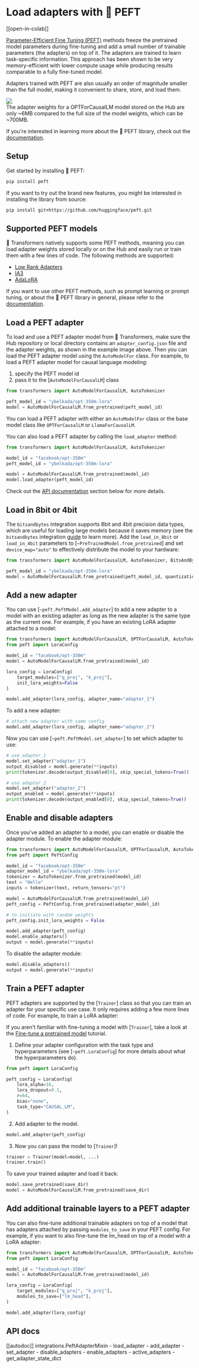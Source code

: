 <!--Copyright 2023 The HuggingFace Team. All rights reserved.
Licensed under the Apache License, Version 2.0 (the "License"); you may not use this file except in compliance with
the License. You may obtain a copy of the License at
http://www.apache.org/licenses/LICENSE-2.0
Unless required by applicable law or agreed to in writing, software distributed under the License is distributed on
an "AS IS" BASIS, WITHOUT WARRANTIES OR CONDITIONS OF ANY KIND, either express or implied. See the License for the
specific language governing permissions and limitations under the License.
⚠️ Note that this file is in Markdown but contain specific syntax for our doc-builder (similar to MDX) that may not be
rendered properly in your Markdown viewer.
-->

# Load adapters with 🤗 PEFT

[[open-in-colab]]

[Parameter-Efficient Fine Tuning (PEFT)](https://huggingface.co/blog/peft) methods freeze the pretrained model parameters during fine-tuning and add a small number of trainable parameters (the adapters) on top of it. The adapters are trained to learn task-specific information. This approach has been shown to be very memory-efficient with lower compute usage while producing results comparable to a fully fine-tuned model. 

Adapters trained with PEFT are also usually an order of magnitude smaller than the full model, making it convenient to share, store, and load them.

<div class="flex flex-col justify-center">
  <img src="https://huggingface.co/datasets/huggingface/documentation-images/resolve/main/peft/PEFT-hub-screenshot.png"/>
  <figcaption class="text-center">The adapter weights for a OPTForCausalLM model stored on the Hub are only ~6MB compared to the full size of the model weights, which can be ~700MB.</figcaption>
</div>

If you're interested in learning more about the 🤗 PEFT library, check out the [documentation](https://huggingface.co/docs/peft/index).

## Setup

Get started by installing 🤗 PEFT:

```bash
pip install peft
```

If you want to try out the brand new features, you might be interested in installing the library from source:

```bash
pip install git+https://github.com/huggingface/peft.git
```

## Supported PEFT models

🤗 Transformers natively supports some PEFT methods, meaning you can load adapter weights stored locally or on the Hub and easily run or train them with a few lines of code. The following methods are supported:

- [Low Rank Adapters](https://huggingface.co/docs/peft/conceptual_guides/lora)
- [IA3](https://huggingface.co/docs/peft/conceptual_guides/ia3)
- [AdaLoRA](https://arxiv.org/abs/2303.10512)

If you want to use other PEFT methods, such as prompt learning or prompt tuning, or about the 🤗 PEFT library in general, please refer to the [documentation](https://huggingface.co/docs/peft/index).


## Load a PEFT adapter

To load and use a PEFT adapter model from 🤗 Transformers, make sure the Hub repository or local directory contains an `adapter_config.json` file and the adapter weights, as shown in the example image above. Then you can load the PEFT adapter model using the `AutoModelFor` class. For example, to load a PEFT adapter model for causal language modeling:

1. specify the PEFT model id
2. pass it to the [`AutoModelForCausalLM`] class

```py
from transformers import AutoModelForCausalLM, AutoTokenizer

peft_model_id = "ybelkada/opt-350m-lora"
model = AutoModelForCausalLM.from_pretrained(peft_model_id)
```

<Tip>

You can load a PEFT adapter with either an `AutoModelFor` class or the base model class like `OPTForCausalLM` or `LlamaForCausalLM`.

</Tip>

You can also load a PEFT adapter by calling the `load_adapter` method:

```py
from transformers import AutoModelForCausalLM, AutoTokenizer

model_id = "facebook/opt-350m"
peft_model_id = "ybelkada/opt-350m-lora"

model = AutoModelForCausalLM.from_pretrained(model_id)
model.load_adapter(peft_model_id)
```

Check out the [API documentation](#transformers.integrations.PeftAdapterMixin) section below for more details.

## Load in 8bit or 4bit

The `bitsandbytes` integration supports 8bit and 4bit precision data types, which are useful for loading large models because it saves memory (see the `bitsandbytes` integration [guide](./quantization#bitsandbytes-integration) to learn more). Add the `load_in_8bit` or `load_in_4bit` parameters to [`~PreTrainedModel.from_pretrained`] and set `device_map="auto"` to effectively distribute the model to your hardware:

```py
from transformers import AutoModelForCausalLM, AutoTokenizer, BitsAndBytesConfig

peft_model_id = "ybelkada/opt-350m-lora"
model = AutoModelForCausalLM.from_pretrained(peft_model_id, quantization_config=BitsAndBytesConfig(load_in_8bit=True))
```

## Add a new adapter

You can use [`~peft.PeftModel.add_adapter`] to add a new adapter to a model with an existing adapter as long as the new adapter is the same type as the current one. For example, if you have an existing LoRA adapter attached to a model:

```py
from transformers import AutoModelForCausalLM, OPTForCausalLM, AutoTokenizer
from peft import LoraConfig

model_id = "facebook/opt-350m"
model = AutoModelForCausalLM.from_pretrained(model_id)

lora_config = LoraConfig(
    target_modules=["q_proj", "k_proj"],
    init_lora_weights=False
)

model.add_adapter(lora_config, adapter_name="adapter_1")
```

To add a new adapter:

```py
# attach new adapter with same config
model.add_adapter(lora_config, adapter_name="adapter_2")
```

Now you can use [`~peft.PeftModel.set_adapter`] to set which adapter to use:

```py
# use adapter_1
model.set_adapter("adapter_1")
output_disabled = model.generate(**inputs)
print(tokenizer.decode(output_disabled[0], skip_special_tokens=True))

# use adapter_2
model.set_adapter("adapter_2")
output_enabled = model.generate(**inputs)
print(tokenizer.decode(output_enabled[0], skip_special_tokens=True))
```

## Enable and disable adapters

Once you've added an adapter to a model, you can enable or disable the adapter module. To enable the adapter module:

```py
from transformers import AutoModelForCausalLM, OPTForCausalLM, AutoTokenizer
from peft import PeftConfig

model_id = "facebook/opt-350m"
adapter_model_id = "ybelkada/opt-350m-lora"
tokenizer = AutoTokenizer.from_pretrained(model_id)
text = "Hello"
inputs = tokenizer(text, return_tensors="pt")

model = AutoModelForCausalLM.from_pretrained(model_id)
peft_config = PeftConfig.from_pretrained(adapter_model_id)

# to initiate with random weights
peft_config.init_lora_weights = False

model.add_adapter(peft_config)
model.enable_adapters()
output = model.generate(**inputs)
```

To disable the adapter module:

```py
model.disable_adapters()
output = model.generate(**inputs)
```

## Train a PEFT adapter

PEFT adapters are supported by the [`Trainer`] class so that you can train an adapter for your specific use case. It only requires adding a few more lines of code. For example, to train a LoRA adapter:

<Tip>

If you aren't familiar with fine-tuning a model with [`Trainer`], take a look at the [Fine-tune a pretrained model](training) tutorial.

</Tip>

1. Define your adapter configuration with the task type and hyperparameters (see [`~peft.LoraConfig`] for more details about what the hyperparameters do).

```py
from peft import LoraConfig

peft_config = LoraConfig(
    lora_alpha=16,
    lora_dropout=0.1,
    r=64,
    bias="none",
    task_type="CAUSAL_LM",
)
```

2. Add adapter to the model.

```py
model.add_adapter(peft_config)
```

3. Now you can pass the model to [`Trainer`]!

```py
trainer = Trainer(model=model, ...)
trainer.train()
```

To save your trained adapter and load it back:

```py
model.save_pretrained(save_dir)
model = AutoModelForCausalLM.from_pretrained(save_dir)
```

## Add additional trainable layers to a PEFT adapter

You can also fine-tune additional trainable adapters on top of a model that has adapters attached by passing `modules_to_save` in your PEFT config. For example, if you want to also fine-tune the lm_head on top of a model with a LoRA adapter:

```py
from transformers import AutoModelForCausalLM, OPTForCausalLM, AutoTokenizer
from peft import LoraConfig

model_id = "facebook/opt-350m"
model = AutoModelForCausalLM.from_pretrained(model_id)

lora_config = LoraConfig(
    target_modules=["q_proj", "k_proj"],
    modules_to_save=["lm_head"],
)

model.add_adapter(lora_config)
```

## API docs

[[autodoc]] integrations.PeftAdapterMixin
    - load_adapter
    - add_adapter
    - set_adapter
    - disable_adapters
    - enable_adapters
    - active_adapters
    - get_adapter_state_dict




<!--
TODO: (@younesbelkada @stevhliu)
-   Link to PEFT docs for further details
-   Trainer  
-   8-bit / 4-bit examples ?
-->
